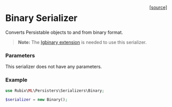 <span style="float:right;"><a href="https://github.com/RubixML/RubixML/blob/master/src/Persisters/Serializers/Binary.php">[source]</a></span>

# Binary Serializer
Converts Persistable objects to and from binary format.

> **Note:** The [Igbinary extension](https://github.com/igbinary/igbinary) is needed to use this serializer.

### Parameters
This serializer does not have any parameters.

### Example
```php
use Rubix\ML\Persisters\Serializers\Binary;

$serializer = new Binary();
```